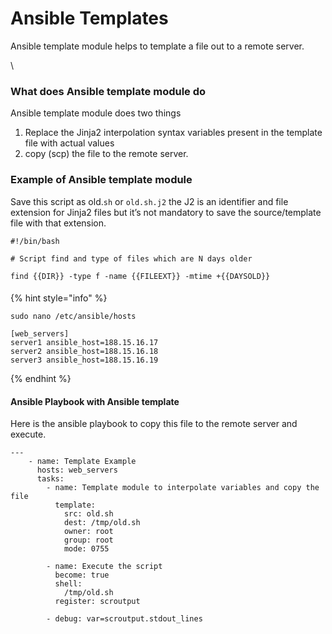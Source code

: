 # Ansible Templates

Ansible template module helps to template a file out to a remote server.

\


### What does Ansible template module do

Ansible template module does two things

1. Replace the Jinja2 interpolation syntax variables present in the template file with actual values
2. copy (scp) the file to the remote server.

### Example of Ansible template module

Save this script as old.`sh` or `old.sh.j2`   the J2 is an identifier and file extension for Jinja2 files but it’s not mandatory to save the source/template file with that extension.

```
#!/bin/bash

# Script find and type of files which are N days older

find {{DIR}} -type f -name {{FILEEXT}} -mtime +{{DAYSOLD}}
```

####

{% hint style="info" %}
```
sudo nano /etc/ansible/hosts

[web_servers]
server1 ansible_host=188.15.16.17
server2 ansible_host=188.15.16.18
server3 ansible_host=188.15.16.19
```
{% endhint %}

#### Ansible Playbook with Ansible template

Here is the ansible playbook to copy this file to the remote server and execute.

```
---
    - name: Template Example
      hosts: web_servers
      tasks:
        - name: Template module to interpolate variables and copy the file
          template:
            src: old.sh
            dest: /tmp/old.sh
            owner: root
            group: root
            mode: 0755
        
        - name: Execute the script
          become: true
          shell:
            /tmp/old.sh
          register: scroutput
          
        - debug: var=scroutput.stdout_lines
```
